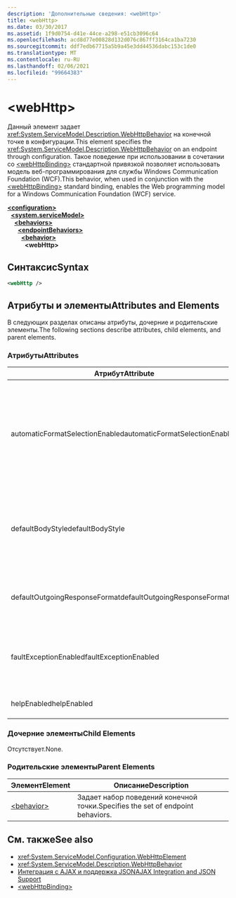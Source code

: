 ```yaml
---
description: 'Дополнительные сведения: <webHttp>'
title: <webHttp>
ms.date: 03/30/2017
ms.assetid: 1f9d0754-d41e-44ce-a298-e51cb3096c64
ms.openlocfilehash: acd8d77e00828d132d076c867ff3164ca1ba7230
ms.sourcegitcommit: ddf7edb67715a5b9a45e3dd44536dabc153c1de0
ms.translationtype: MT
ms.contentlocale: ru-RU
ms.lasthandoff: 02/06/2021
ms.locfileid: "99664383"
---
```

# \<webHttp>

<span data-ttu-id="1ed55-102">Данный элемент задает <xref:System.ServiceModel.Description.WebHttpBehavior> на конечной точке в конфигурации.</span><span class="sxs-lookup"><span data-stu-id="1ed55-102">This element specifies the <xref:System.ServiceModel.Description.WebHttpBehavior> on an endpoint through configuration.</span></span> <span data-ttu-id="1ed55-103">Такое поведение при использовании в сочетании со [\<webHttpBinding>](webhttpbinding.md) стандартной привязкой позволяет использовать модель веб-программирования для службы Windows Communication Foundation (WCF).</span><span class="sxs-lookup"><span data-stu-id="1ed55-103">This behavior, when used in conjunction with the [\<webHttpBinding>](webhttpbinding.md) standard binding, enables the Web programming model for a Windows Communication Foundation (WCF) service.</span></span>  
  
[**\<configuration>**](../configuration-element.md)\
&nbsp;&nbsp;[**\<system.serviceModel>**](system-servicemodel.md)\
&nbsp;&nbsp;&nbsp;&nbsp;[**\<behaviors>**](behaviors.md)\
&nbsp;&nbsp;&nbsp;&nbsp;&nbsp;&nbsp;[**\<endpointBehaviors>**](endpointbehaviors.md)\
&nbsp;&nbsp;&nbsp;&nbsp;&nbsp;&nbsp;&nbsp;&nbsp;[**\<behavior>**](behavior-of-endpointbehaviors.md)\
&nbsp;&nbsp;&nbsp;&nbsp;&nbsp;&nbsp;&nbsp;&nbsp;&nbsp;&nbsp;**\<webHttp>**  
  
## <a name="syntax"></a><span data-ttu-id="1ed55-104">Синтаксис</span><span class="sxs-lookup"><span data-stu-id="1ed55-104">Syntax</span></span>  
  
```xml  
<webHttp />
```  
  
## <a name="attributes-and-elements"></a><span data-ttu-id="1ed55-105">Атрибуты и элементы</span><span class="sxs-lookup"><span data-stu-id="1ed55-105">Attributes and Elements</span></span>  

 <span data-ttu-id="1ed55-106">В следующих разделах описаны атрибуты, дочерние и родительские элементы.</span><span class="sxs-lookup"><span data-stu-id="1ed55-106">The following sections describe attributes, child elements, and parent elements.</span></span>  
  
### <a name="attributes"></a><span data-ttu-id="1ed55-107">Атрибуты</span><span class="sxs-lookup"><span data-stu-id="1ed55-107">Attributes</span></span>  
  
|<span data-ttu-id="1ed55-108">Атрибут</span><span class="sxs-lookup"><span data-stu-id="1ed55-108">Attribute</span></span>|<span data-ttu-id="1ed55-109">Описание</span><span class="sxs-lookup"><span data-stu-id="1ed55-109">Description</span></span>|  
|---------------|-----------------|  
|<span data-ttu-id="1ed55-110">automaticFormatSelectionEnabled</span><span class="sxs-lookup"><span data-stu-id="1ed55-110">automaticFormatSelectionEnabled</span></span>|<span data-ttu-id="1ed55-111">Если это свойство имеет значение `true`, то инфраструктура WCF определяет лучший формат для использования.</span><span class="sxs-lookup"><span data-stu-id="1ed55-111">When this property is set to `true`, the WCF infrastructure determines the best format to use.</span></span> <span data-ttu-id="1ed55-112">Автоматический выбор формата отключен по умолчанию в целях обратной совместимости.</span><span class="sxs-lookup"><span data-stu-id="1ed55-112">Automatic format selection is disabled by default for backwards compatibility.</span></span> <span data-ttu-id="1ed55-113">Автоматический выбор формата можно включить программно или через конфигурацию.</span><span class="sxs-lookup"><span data-stu-id="1ed55-113">Automatic format selection can be enabled programmatically or through configuration.</span></span>|  
|<span data-ttu-id="1ed55-114">defaultBodyStyle</span><span class="sxs-lookup"><span data-stu-id="1ed55-114">defaultBodyStyle</span></span>|<span data-ttu-id="1ed55-115">Задает стиль по умолчанию для текста возвращаемых сообщений.</span><span class="sxs-lookup"><span data-stu-id="1ed55-115">Specifies the default body style of returned messages.</span></span> <span data-ttu-id="1ed55-116">Дополнительные сведения см. в разделе <xref:System.ServiceModel.Web.WebMessageBodyStyle> и [веб-форматирование WCF](../../../wcf/feature-details/wcf-web-http-formatting.md).</span><span class="sxs-lookup"><span data-stu-id="1ed55-116">For more information, see <xref:System.ServiceModel.Web.WebMessageBodyStyle> and [WCF Web HTTP Formatting](../../../wcf/feature-details/wcf-web-http-formatting.md).</span></span>|  
|<span data-ttu-id="1ed55-117">defaultOutgoingResponseFormat</span><span class="sxs-lookup"><span data-stu-id="1ed55-117">defaultOutgoingResponseFormat</span></span>|<span data-ttu-id="1ed55-118">Определяет формат ответа по умолчанию для исходящих сообщений.</span><span class="sxs-lookup"><span data-stu-id="1ed55-118">Specifies the default outgoing response format for messages.</span></span> <span data-ttu-id="1ed55-119">Дополнительные сведения см. в разделе [веб-форматирование WCF](../../../wcf/feature-details/wcf-web-http-formatting.md).</span><span class="sxs-lookup"><span data-stu-id="1ed55-119">For more information, see [WCF Web HTTP Formatting](../../../wcf/feature-details/wcf-web-http-formatting.md).</span></span>|  
|<span data-ttu-id="1ed55-120">faultExceptionEnabled</span><span class="sxs-lookup"><span data-stu-id="1ed55-120">faultExceptionEnabled</span></span>|<span data-ttu-id="1ed55-121">Возвращает или задает флаг, указывающий, будет ли создаваться исключение FaultException при возникновении внутренней ошибки сервера (код состояния HTTP: 500).</span><span class="sxs-lookup"><span data-stu-id="1ed55-121">Gets or sets the flag that specifies whether a FaultException is generated when an internal server error (HTTP status code: 500) occurs.</span></span>|  
|<span data-ttu-id="1ed55-122">helpEnabled</span><span class="sxs-lookup"><span data-stu-id="1ed55-122">helpEnabled</span></span>|<span data-ttu-id="1ed55-123">Возвращает или задает значение, определяющее, будет ли включена страница справки.</span><span class="sxs-lookup"><span data-stu-id="1ed55-123">Gets or sets a value that determines if the Help page is enabled.</span></span>|  
  
### <a name="child-elements"></a><span data-ttu-id="1ed55-124">Дочерние элементы</span><span class="sxs-lookup"><span data-stu-id="1ed55-124">Child Elements</span></span>  

 <span data-ttu-id="1ed55-125">Отсутствует.</span><span class="sxs-lookup"><span data-stu-id="1ed55-125">None.</span></span>  
  
### <a name="parent-elements"></a><span data-ttu-id="1ed55-126">Родительские элементы</span><span class="sxs-lookup"><span data-stu-id="1ed55-126">Parent Elements</span></span>  
  
|<span data-ttu-id="1ed55-127">Элемент</span><span class="sxs-lookup"><span data-stu-id="1ed55-127">Element</span></span>|<span data-ttu-id="1ed55-128">Описание</span><span class="sxs-lookup"><span data-stu-id="1ed55-128">Description</span></span>|  
|-------------|-----------------|  
|[\<behavior>](behavior-of-endpointbehaviors.md)|<span data-ttu-id="1ed55-129">Задает набор поведений конечной точки.</span><span class="sxs-lookup"><span data-stu-id="1ed55-129">Specifies the set of endpoint behaviors.</span></span>|  
  
## <a name="see-also"></a><span data-ttu-id="1ed55-130">См. также</span><span class="sxs-lookup"><span data-stu-id="1ed55-130">See also</span></span>

- <xref:System.ServiceModel.Configuration.WebHttpElement>
- <xref:System.ServiceModel.Description.WebHttpBehavior>
- [<span data-ttu-id="1ed55-131">Интеграция с AJAX и поддержка JSON</span><span class="sxs-lookup"><span data-stu-id="1ed55-131">AJAX Integration and JSON Support</span></span>](../../../wcf/feature-details/ajax-integration-and-json-support.md)
- [\<webHttpBinding>](webhttpbinding.md)
